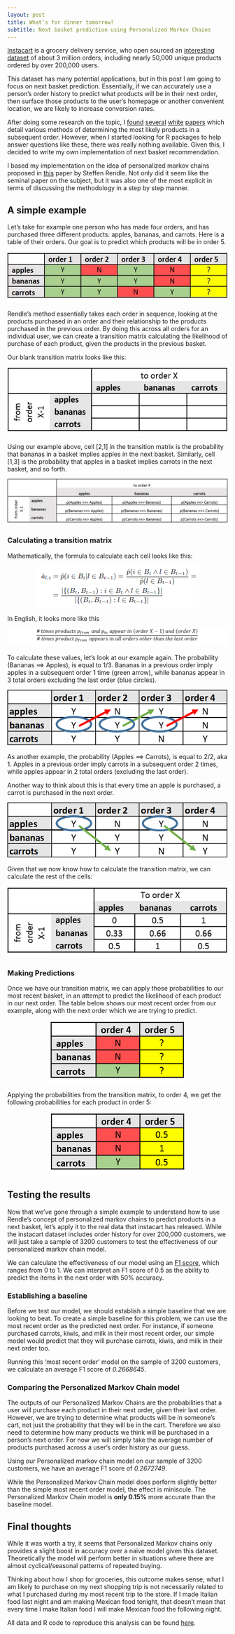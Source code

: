 ```yaml
---
layout: post
title: What’s for dinner tomorrow?
subtitle: Next basket prediction using Personalized Markov Chains
---
```


[Instacart](https://www.instacart.com/) is a grocery delivery service, who open sourced an [interesting dataset](https://www.instacart.com/datasets/grocery-shopping-2017) of about 3 million orders, including nearly 50,000 unique products ordered by over 200,000 users. 

This dataset has many potential applications, but in this post I am going to focus on next basket prediction. Essentially, if we can accurately use a person’s order history to predict what products will be in their next order, then surface those products to the user’s homepage or another convenient location, we are likely to increase conversion rates.

After doing some research on the topic, I [found](https://github.com/riazhedayati/PMC/blob/master/white%20papers/Dynamic%20Recurrent%20Model%20for%20Next%20Basket.pdf) [several](https://github.com/riazhedayati/PMC/blob/master/white%20papers/Learning%20Hierarchical%20Representation%20Model%20for%20Next.pdf) [white](https://github.com/riazhedayati/PMC/blob/master/white%20papers/Next%20Basket%20Prediction%20using%20Recurring.pdf) [papers](https://github.com/riazhedayati/PMC/blob/master/white%20papers/Where%20You%20Like%20to%20Go%20Next%20Successive%20Point-of-Interest%20Recommendation.pdf) which detail various methods of determining the most likely products in a subsequent order. However, when I started looking for R packages to help answer questions like these, there was really nothing available. Given this, I decided to write my own implementation of next basket recommendation.

I based my implementation on the idea of personalized markov chains proposed in [this](https://github.com/riazhedayati/PMC/blob/master/white%20papers/Factorizing%20Personalized%20Markov%20Chains.pdf) paper by Steffen Rendle. Not only did it seem like the seminal paper on the subject, but it was also one of the most explicit in terms of discussing the methodology in a step by step manner. 

## A simple example
Let’s take for example one person who has made four orders, and has purchased three different products: apples, bananas, and carrots. Here is a table of their orders. Our goal is to predict which products will be in order 5.

<div style="text-align:center"><img src ="/img/personalized-markov-chains/PMC1.jpg" /></div>


Rendle’s method essentially takes each order in sequence, looking at the products purchased in an order and their relationship to the products purchased in the previous order. By doing this across all orders for an individual user, we can create a transition matrix calculating the likelihood of purchase of each product, given the products in the previous basket. 

Our blank transition matrix looks like this:

<div style="text-align:center"><img src ="/img/personalized-markov-chains/PMC2.png" /></div>


Using our example above, cell [2,1] in the transition matrix is the probability that bananas in a basket implies apples in the next basket. Similarly, cell [1,3] is the probability that apples in a basket implies carrots in the next basket, and so forth. 

<div style="text-align:center"><img src ="/img/personalized-markov-chains/PMC3.jpg" /></div>



### Calculating a transition matrix
Mathematically, the formula to calculate each cell looks like this:

<div style="text-align:center"><img src ="/img/personalized-markov-chains/PMC4.png" /></div>

In English, it looks more like this

<div style="text-align:center"><img src ="/img/personalized-markov-chains/PMC5.png" /></div>


To calculate these values, let’s look at our example again. The probability (Bananas ==> Apples), is equal to 1/3. Bananas in a previous order imply apples in a subsequent order 1 time (green arrow), while bananas appear in 3 total orders excluding the last order (blue circles).

<div style="text-align:center"><img src ="/img/personalized-markov-chains/PMC6.png" /></div>


As another example, the probability (Apples ==> Carrots), is equal to 2/2, aka 1. Apples in a previous order imply carrots in a subsequent order 2 times, while apples appear in 2 total orders (excluding the last order). 

Another way to think about this is that every time an apple is purchased, a carrot is purchased in the next order.


<div style="text-align:center"><img src ="/img/personalized-markov-chains/PMC7.png" /></div>

Given that we now know how to calculate the transition matrix, we can calculate the rest of the cells:

<div style="text-align:center"><img src ="/img/personalized-markov-chains/PMC8.png" /></div>


### Making Predictions
Once we have our transition matrix, we can apply those probabilities to our most recent basket, in an attempt to predict the likelihood of each product in our next order. The table below shows our most recent order from our example, along with the next order which we are trying to predict. 

<div style="text-align:center"><img src ="/img/personalized-markov-chains/PMC9.png" /></div>

Applying the probabilities from the transition matrix, to order 4, we get the following probabilities for each product in order 5:

<div style="text-align:center"><img src ="/img/personalized-markov-chains/PMC10.png" /></div>


## Testing the results
Now that we’ve gone through a simple example to understand how to use Rendle’s concept of personalized markov chains to predict products in a next basket, let’s apply it to the real data that instacart has released. While the instacart dataset includes order history for over 200,000 customers, we will just take a sample of 3200 customers to test the effectiveness of our personalized markov chain model. 

We can calculate the effectiveness of our model using an [F1 score](https://en.wikipedia.org/wiki/F1_score), which ranges from 0 to 1. We can interpret an F1 score of 0.5 as the ability to predict the items in the next order with 50% accuracy. 


### Establishing a baseline
Before we test our model, we should establish a simple baseline that we are looking to beat. To create a simple baseline for this problem, we can use the most recent order as the predicted next order. For instance, if someone purchased carrots, kiwis, and milk in their most recent order, our simple model would predict that they will purchase carrots, kiwis, and milk in their next order too. 

Running this ‘most recent order’ model on the sample of 3200 customers, we calculate an average F1 score of _0.2668645_.


### Comparing the Personalized Markov Chain model
The outputs of our Personalized Markov Chains are the probabilities that a user will purchase each product in their next order, given their last order. However, we are trying to determine what products will be in someone’s cart, not just the probability that they will be in the cart. Therefore we also need to determine how many products we think will be purchased in a person’s next order. For now we will simply take the average number of products purchased across a user’s order history as our guess.

Using our Personalized markov chain model on our sample of 3200 customers, we have an average F1 score of _0.2672749_. 

While the Personalized Markov Chain model does perform slightly better than the simple most recent order model, the effect is miniscule. The Personalized Markov Chain model is __only 0.15%__ more accurate than the baseline model.
 
 
## Final thoughts
While it was worth a try, it seems that Personalized Markov chains only provides a slight boost in accuracy over a naïve model given this dataset. Theoretically the model will perform better in situations where there are almost cyclical/seasonal patterns of repeated buying. 

Thinking about how I shop for groceries, this outcome makes sense; what I am likely to purchase on my next shopping trip is not necessarily related to what I purchased during my most recent trip to the store. If I made Italian food last night and am making Mexican food tonight, that doesn’t mean that every time I make Italian food I will make Mexican food the following night. 

All data and R code to reproduce this analysis can be found [here](https://github.com/riazhedayati/PMC).

